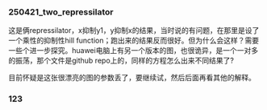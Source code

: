 ### 250421_two_repressilator

这是俩repressilator，x抑制y1，y抑制x的结果，当时说的有问题，在那里是设了一个乘性的抑制性hill function；跑出来的结果反而很好。但为什么会这样？需要一些个进一步探究。huawei电脑上有另一个版本的图，也很诡异，是一个一对多的振荡，那个文件是github repo上的，同样的方程怎么出来不同结果了?

目前怀疑是这张很漂亮的图的参数丢了，要继续试，然后后面再看其他的解释。

### 123
